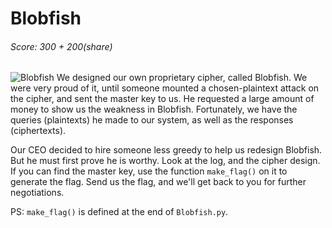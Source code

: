 Blobfish
====
###### Score: 300 + 200(share)

![Blobfish](http://imgh.us/Blobfish.jpg)
We designed our own proprietary cipher, called Blobfish. We were very proud of it, until someone mounted a chosen-plaintext attack on the cipher, and sent the master key to us. He requested a large amount of money to show us the weakness in Blobfish. Fortunately, we have the queries (plaintexts) he made to our system, as well as the responses (ciphertexts).

Our CEO decided to hire someone less greedy to help us redesign Blobfish. But he must first prove he is worthy. Look at the log, and the cipher design. If you can find the master key, use the function `make_flag()` on it to generate the flag. Send us the flag, and we'll get back to you for further negotiations.

PS: `make_flag()` is defined at the end of `Blobfish.py`.
